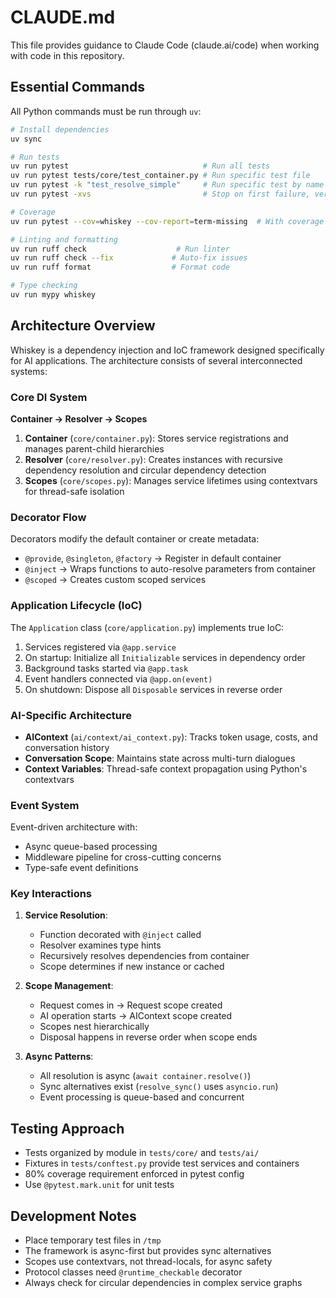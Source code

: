 # CLAUDE.md

This file provides guidance to Claude Code (claude.ai/code) when working with code in this repository.

## Essential Commands

All Python commands must be run through `uv`:

```bash
# Install dependencies
uv sync

# Run tests
uv run pytest                              # Run all tests
uv run pytest tests/core/test_container.py # Run specific test file
uv run pytest -k "test_resolve_simple"     # Run specific test by name
uv run pytest -xvs                         # Stop on first failure, verbose

# Coverage
uv run pytest --cov=whiskey --cov-report=term-missing  # With coverage report

# Linting and formatting
uv run ruff check                    # Run linter
uv run ruff check --fix             # Auto-fix issues
uv run ruff format                  # Format code

# Type checking
uv run mypy whiskey
```

## Architecture Overview

Whiskey is a dependency injection and IoC framework designed specifically for AI applications. The architecture consists of several interconnected systems:

### Core DI System

**Container → Resolver → Scopes**

1. **Container** (`core/container.py`): Stores service registrations and manages parent-child hierarchies
2. **Resolver** (`core/resolver.py`): Creates instances with recursive dependency resolution and circular dependency detection
3. **Scopes** (`core/scopes.py`): Manages service lifetimes using contextvars for thread-safe isolation

### Decorator Flow

Decorators modify the default container or create metadata:
- `@provide`, `@singleton`, `@factory` → Register in default container
- `@inject` → Wraps functions to auto-resolve parameters from container
- `@scoped` → Creates custom scoped services

### Application Lifecycle (IoC)

The `Application` class (`core/application.py`) implements true IoC:
1. Services registered via `@app.service` 
2. On startup: Initialize all `Initializable` services in dependency order
3. Background tasks started via `@app.task`
4. Event handlers connected via `@app.on(event)`
5. On shutdown: Dispose all `Disposable` services in reverse order

### AI-Specific Architecture

- **AIContext** (`ai/context/ai_context.py`): Tracks token usage, costs, and conversation history
- **Conversation Scope**: Maintains state across multi-turn dialogues
- **Context Variables**: Thread-safe context propagation using Python's contextvars

### Event System

Event-driven architecture with:
- Async queue-based processing
- Middleware pipeline for cross-cutting concerns
- Type-safe event definitions

### Key Interactions

1. **Service Resolution**: 
   - Function decorated with `@inject` called
   - Resolver examines type hints
   - Recursively resolves dependencies from container
   - Scope determines if new instance or cached

2. **Scope Management**:
   - Request comes in → Request scope created
   - AI operation starts → AIContext scope created  
   - Scopes nest hierarchically
   - Disposal happens in reverse order when scope ends

3. **Async Patterns**:
   - All resolution is async (`await container.resolve()`)
   - Sync alternatives exist (`resolve_sync()` uses `asyncio.run`)
   - Event processing is queue-based and concurrent

## Testing Approach

- Tests organized by module in `tests/core/` and `tests/ai/`
- Fixtures in `tests/conftest.py` provide test services and containers
- 80% coverage requirement enforced in pytest config
- Use `@pytest.mark.unit` for unit tests

## Development Notes

- Place temporary test files in `/tmp`
- The framework is async-first but provides sync alternatives
- Scopes use contextvars, not thread-locals, for async safety
- Protocol classes need `@runtime_checkable` decorator
- Always check for circular dependencies in complex service graphs